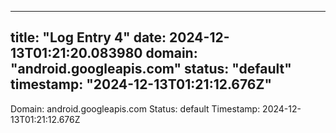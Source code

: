 
---
title: "Log Entry 4"
date: 2024-12-13T01:21:20.083980
domain: "android.googleapis.com"
status: "default"
timestamp: "2024-12-13T01:21:12.676Z"
---

Domain: android.googleapis.com
Status: default
Timestamp: 2024-12-13T01:21:12.676Z
